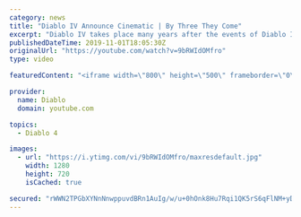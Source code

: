 ```yaml
---
category: news
title: "Diablo IV Announce Cinematic | By Three They Come"
excerpt: "Diablo IV takes place many years after the events of Diablo III, after millions have been slaughtered by the actions of the High ..."
publishedDateTime: 2019-11-01T18:05:30Z
originalUrl: "https://youtube.com/watch?v=9bRWIdOMfro"
type: video

featuredContent: "<iframe width=\"800\" height=\"500\" frameborder=\"0\" src=\"https://www.youtube.com/embed/9bRWIdOMfro\" allow=\"accelerometer; autoplay; encrypted-media; gyroscope; picture-in-picture\" allowfullscreen></iframe>"

provider:
  name: Diablo
  domain: youtube.com

topics:
  - Diablo 4

images:
  - url: "https://i.ytimg.com/vi/9bRWIdOMfro/maxresdefault.jpg"
    width: 1280
    height: 720
    isCached: true

secured: "rWWN2TPGbXYNnNnwppuvdBRn1AuIg/w/u+0hOnk8Hu7Rqi1QK5rS6qFlNM+yDAgfJXUCKelaHqK3tPcwUsceITTc/uM/XPlIWs7G4ZXXQ080Wc7+pkySEpUZfBQIOBxE/5gbGubA2ji4D3iscYwcA+q+ooz0zwH5QrkFam7Kcy0XEA2y+MwiuiFCv1jIaDp0GENAhANzlW0wFuyA4QJoq/CqaLcOb55uR6WqIDwLyNKOvhZFXXUURAakQeOE9NBMKaHo2IJpHQLRAx9KsBsuL0L63v7dBrKr7fSfpDQn30xk/P8RORIbHRAv2QKSPQdPyeDb8ImwVjql6mJ17ynPJUJe5zOIyDPUdyhvef8ZnENxNouMvL8aaNNYnoyCBRwyqOKZoKsr+FiglIXYnSNN9yXap4KO4cc5rCTQmQmXfLlalPoQdTCSEj9gQB+on6EP;XEHJG3Ble7hkB8J2RUF1xQ=="
---
```


